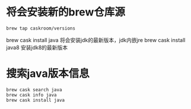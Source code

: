 # 将会安装新的brew仓库源
```shell script
brew tap caskroom/versions
```
 
brew cask install java 将会安装jdk的最新版本，jdk内嵌jre
brew cask install java8 安装jdk8的最新版本

# 搜索java版本信息
```shell script
brew cask search java 
brew cask info java
brew cask install java
```
